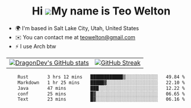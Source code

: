 <div align="center">
  
# Hi ![](https://user-images.githubusercontent.com/18350557/176309783-0785949b-9127-417c-8b55-ab5a4333674e.gif)My name is Teo Welton
</div>

*   🌍  I'm based in Salt Lake City, Utah, United States
*   ✉️  You can contact me at [teowelton@gmail.com](mailto:teowelton@gmail.com)
*   ⚡  I use Arch btw

<div align="center">

|||
|:-------------------------:|:-------------------------:|
| [![DragonDev's GitHub stats](https://github-readme-stats.vercel.app/api?username=DragonDev07&bg_color=1e1e2e&text_color=cdd6f4&icon_color=cba6f7&title_color=94e2d5)](https://github.com/DragonDev07) | [![GitHub Streak](https://streak-stats.demolab.com?user=DragonDev07&theme=catppuccin-mocha)](https://git.io/streak-stats) |

<!--START_SECTION:waka-->

```txt
Rust       3 hrs 12 mins   ████████████▒░░░░░░░░░░░░   49.84 %
Markdown   1 hr 25 mins    █████▓░░░░░░░░░░░░░░░░░░░   22.10 %
Java       47 mins         ███░░░░░░░░░░░░░░░░░░░░░░   12.22 %
conf       25 mins         █▓░░░░░░░░░░░░░░░░░░░░░░░   06.65 %
Text       23 mins         █▓░░░░░░░░░░░░░░░░░░░░░░░   06.16 %
```

<!--END_SECTION:waka-->

</div>
